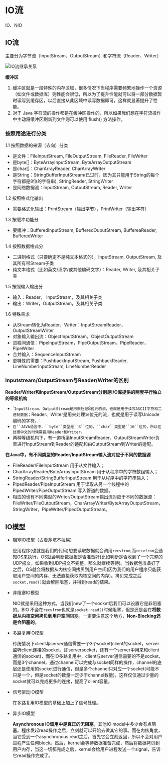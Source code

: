 # IO流

IO、NIO



## IO流

主要分为字节流（InputStream、OutputStream）和字符流（Reader、Writer）

![IO流继承关系](https://img-blog.csdnimg.cn/20190418184716728.jpg?x-oss-process=image/watermark,type_ZmFuZ3poZW5naGVpdGk,shadow_10,text_aHR0cHM6Ly9ibG9nLmNzZG4ubmV0L3FxXzM3ODc1NTg1,size_16,color_FFFFFF,t_70)

**缓冲区**

1. 缓冲区就是一段特殊的内存区域，很多情况下当程序需要频繁地操作一个资源（如文件或数据库）则性能会很低，所以为了提升性能就可以将一部分数据暂时读写到缓存区，以后直接从此区域中读写数据即可，这样就显著提升了性能。
2. 对于 Java 字符流的操作都是在缓冲区操作的，所以如果我们想在字符流操作中主动将缓冲区刷新到文件则可以使用 flush() 方法操作。



### 按照用途进行分类

1.1 按照数据的来源（去向）分类

- 是文件：FileInputStream, FileOutputStream, FileReader, FileWriter
- 是byte[]：ByteArrayInputStream, ByteArrayOutputStream
- 是char[]：CharArrayReader, CharArrayWriter
- 是String：StringBufferInputStream(已过时，因为其只能用于String的每个字符都是8位的字符串), StringReader, StringWriter
- 是网络数据流：InputStream, OutputStream, Reader, Writer

1.2 按照格式化输出

- 需要格式化输出：PrintStream（输出字节），PrintWriter（输出字符）

1.3 按缓冲功能分

- 要缓冲：BufferedInputStream, BufferedOuputStream, BuffereaReader, BufferedWriter

1.4 按照数据格式分

- 二进制格式（只要确定不是纯文本格式的），InputStream, OutputStream, 及其所有带Stream子类
- 纯文本格式（比如英文/汉字/或其他编码文字）：Reader, Writer, 及其相关子类

1.5 按照输入输出分

- 输入：Reader， InputStream，及其相关子类
- 输出：Writer，OutputStream，及其相关子类

1.6 特殊需求

- 从Stream转化为Reader，Writer：InputStreamReader，OutputStreamWriter
- 对象输入输出流：ObjectInputStream，ObjectOutputStream
- 进程间通信：PipeInputStream，PipeOutputStream，PipeReader，PipeWriter
- 合并输入：SequenceInputStream
- 更特殊的需要：PushbackInputStream, PushbackReader, LineNumberInputStream, LineNumberReader



### Inputstream/OutputStream与Reader/Writer的区别

**Reader/Writer和InputStream/OutputStream分别是I/O库提供的两套平行独立的等级机构**

- \```InputStream、OutputStream是用来处理``8``位元的流，也就是用于读写ASCII字符和二进制数据；``Reader、Writer是用来处理``16``位元的流，也就是用于读写Unicode编码的字符。`
- `在``JAVA语言中，``byte``类型是``8``位的，``char``类型是``16``位的，所以在处理中文的时候需要用Reader和Writer。`
- 两种等级机构下，有一道桥梁InputStreamReader、OutputStreamWriter负责进行InputStream到Reader的适配和由OutputStream到Writer的适配。 

**在Java中，有不同类型的Reader/InputStream输入流对应于不同的数据源**

- FileReader/FileInputStream 用于从文件输入；
- CharArrayReader/ByteArrayInputStream 用于从程序中的字符数组输入；
- StringReader/StringBufferInputStream 用于从程序中的字符串输入；
- PipedReader/PipeInputStream 用于读取从另一个线程中的 PipedWriter/PipeOutputStream 写入管道的数据。
- 相应的也有不同类型的Writer/OutputStream输出流对应于不同的数据源：FileWriter/FileOutputStream，CharArrayWriter/ByteArrayOutputStream，StringWriter，PipeWriter/PipedOutputStream。



## IO模型

- 阻塞IO模型（占着茅坑不拉屎）

  应用程序(也就是我们的代码)想要读取数据就会调用`recvfrom`,而`recvfrom`会通知OS来执行，OS就会判断数据报是否准备好(比如判断是否收到了一个完整的UDP报文，如果收到UDP报文不完整，那么就继续等待)。当数据包准备好了之后，OS就会将数据从内核空间拷贝到用户空间(因为我们的用户程序只能获取用户空间的内存，无法直接获取内核空间的内存)。拷贝完成之后`socket,read()`就会解除阻塞，并得到read的结果。

- 非阻塞IO模型

  NIO就是采用这种方式，当我们new了一个socket后我们可以设置它是非阻塞的。BIO 不会在`recvfrom`也就是`socket.read()`时候阻塞，但是还是会在**将数据从内核空间拷贝到用户空间**阻塞。一定要注意这个地方，**Non-Blocking还是会阻塞的**。

- 多路复用IO模型

  传统情况下client与server通信需要一个3个socket(client的socket，server监听client连接的socket，即serversocket，还有一个server中用来和client通信的socket)，而在IO多路复用中，client与server通信需要的不是socket，而是3个channel，通过channel可以完成与socket同样的操作，channel的底层还是使用的socket进行通信，但是多个channel只对应一个socket(可能不只是一个，但是socket的数量一定少于channel数量)，这样仅仅通过少量的socket就可以完成更多的连接，提高了client容量。

- 信号驱动IO模型

  在多路复用IO模型的基础上加上了信号处理。

- 异步IO模型

  **Asynchronous IO调用中是真正的无阻塞**，其他IO model中多少会有点阻塞。程序发起read操作之后，立刻就可以开始去做其它的事。而在内核角度，当它受到一个asynchronous read之后，首先它会立刻返回，所以不会对用户进程产生任何block。然后，kernel会等待数据准备完成，然后将数据拷贝到用户内存，当这一切都完成之后，kernel会给用户进程发送一个signal，告诉它read操作完成了。

  



















































